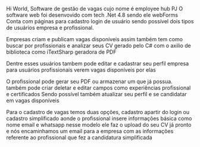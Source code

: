 Hi World, Software de gestão de vagas cujo nome é employee hub PJ 
O software web foi desenvovido com tech .Net 4.8 sendo ele webForms 
Conta com páginas para cadastro login de usuário sendo possível dois tipos de usuários empresa e profissional.

Empresas criam e publicam vagas disponíveis assim também tem como buscar por profissionais e analizar seus CV gerado pelo C# com o axilio de biblioteca como iTextSharp geradora de PDF 

Dentre esses usuários tambem pode editar e cadastrar seu perfil empresa 
para usuários profissionais verem vagas disponíveis por elas 


O profissional pode gerar seu PDF ou armazenar um que já possua.
também pode criar deletar e editar campos como experiências profissional e certificados 
Sendo possível também atualizar seu perfil e se candidatar em vagas disponíveis

 Para o cadastro de vagas temos duas opções, cadastro apartir do login ou cadastro simplificado 
 aonde o profissional insere informações básica como nome email e whatsapp nesse modelo ele faz o upload do seu CV já pronto e nós encaminhamos um email para a empresa com as informações referente ao profissional que fez a candidatura simplificada 

